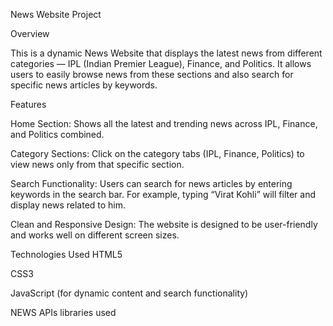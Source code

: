 News Website Project

Overview

This is a dynamic News Website that displays the latest news from different categories — IPL (Indian Premier League), Finance, and Politics.
It allows users to easily browse news from these sections and also search for specific news articles by keywords.


Features

Home Section: Shows all the latest and trending news across IPL, Finance, and Politics combined.

Category Sections: Click on the category tabs (IPL, Finance, Politics) to view news only from that specific section.

Search Functionality: Users can search for news articles by entering keywords in the search bar. For example, typing “Virat Kohli” will filter and display news related to him.

Clean and Responsive Design: The website is designed to be user-friendly and works well on different screen sizes.


Technologies Used
HTML5

CSS3

JavaScript (for dynamic content and search functionality)

 NEWS APIs libraries used




